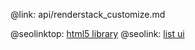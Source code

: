 @link: api/renderstack_customize.md

@seolinktop: [html5 library](https://webix.com)
@seolink: [list ui](https://webix.com/widget/list/)